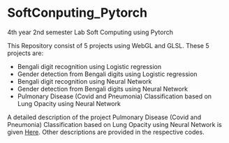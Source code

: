 # SoftConputing_Pytorch
4th year 2nd semester Lab Soft Computing using Pytorch

This Repository consist of 5 projects using WebGL and GLSL. These 5 projects are:
* Bengali digit recognition using Logistic regression
* Gender detection from Bengali digits using Logistic regression
* Bengali digit recognition using Neural Network
* Gender detection from Bengali digits using Neural Network
* Pulmonary Disease (Covid and Pneumonia) Classification based on Lung Opacity using Neural Network

A detailed description of the project Pulmonary Disease (Covid and Pneumonia) Classification based on Lung Opacity using Neural Network is given 
<a href="Pulmonary Disease (Covid and Pneumonia) Classification based on Lung Opacity using Neural Network Report.pdf">Here</a>. 
Other descriptions are provided in the respective codes.

